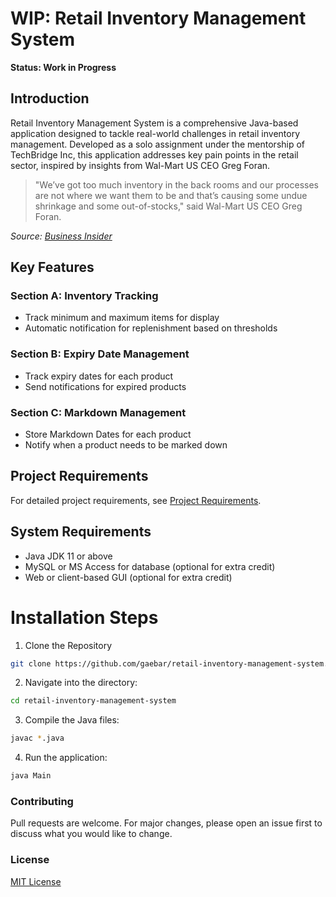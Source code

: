 # WIP: Retail Inventory Management System

**Status: Work in Progress**

## Introduction
Retail Inventory Management System is a comprehensive Java-based application designed to tackle real-world challenges in retail inventory management. Developed as a solo assignment under the mentorship of TechBridge Inc, this application addresses key pain points in the retail sector, inspired by insights from Wal-Mart US CEO Greg Foran.

> "We’ve got too much inventory in the back rooms and our processes are not where we want them to be and that’s causing some undue shrinkage and some out-of-stocks," said Wal-Mart US CEO Greg Foran.

_Source: [Business Insider](https://www.businessinsider.com/wal-marts-ceo-reveals-8-main-problems-2015-4)_

## Key Features
### Section A: Inventory Tracking
- Track minimum and maximum items for display
- Automatic notification for replenishment based on thresholds

### Section B: Expiry Date Management
- Track expiry dates for each product
- Send notifications for expired products

### Section C: Markdown Management
- Store Markdown Dates for each product
- Notify when a product needs to be marked down

## Project Requirements
For detailed project requirements, see [Project Requirements](ProjectRequirements.md).

## System Requirements
- Java JDK 11 or above
- MySQL or MS Access for database (optional for extra credit)
- Web or client-based GUI (optional for extra credit)

# Installation Steps

1. Clone the Repository

```bash
git clone https://github.com/gaebar/retail-inventory-management-system.git
```

2. Navigate into the directory:
```bash
cd retail-inventory-management-system
```

3. Compile the Java files:
```bash
javac *.java
```

4. Run the application:
```bash
java Main
```

### Contributing
Pull requests are welcome. For major changes, please open an issue first to discuss what you would like to change.

### License
[MIT License](LICENSE)

